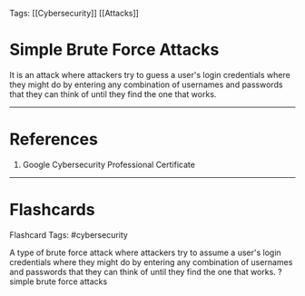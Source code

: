Tags: [[Cybersecurity]] [[Attacks]]
# Simple Brute Force Attacks

It is an attack where attackers try to guess a user's login credentials where they might do by entering any combination of usernames and passwords that they can think of until they find the one that works.

---
# References

1. Google Cybersecurity Professional Certificate

---
# Flashcards

Flashcard Tags: #cybersecurity 

A type of brute force attack where attackers try to assume a user's login credentials where they might do by entering any combination of usernames and passwords that they can think of until they find the one that works.
?
simple brute force attacks